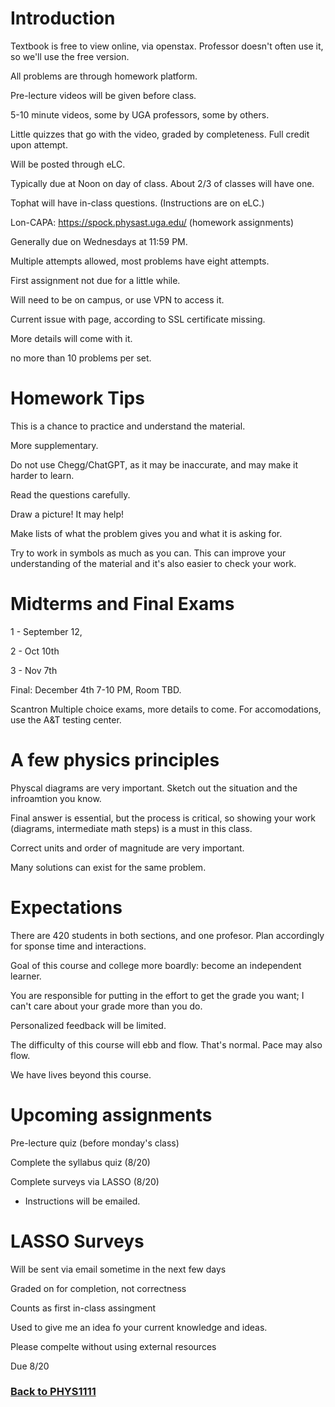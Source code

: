 # Introduction

Textbook is free to view online, via openstax. Professor doesn't often use it, so we'll use the free version.

All problems are through homework platform.

Pre-lecture videos will be given before class.

5-10 minute videos, some by UGA professors, some by others.

Little quizzes that go with the video, graded by completeness. Full credit upon attempt.

Will be posted through eLC.

Typically due at Noon on day of class. About 2/3 of classes will have one.

Tophat will have in-class questions. (Instructions are on eLC.)

Lon-CAPA: https://spock.physast.uga.edu/ (homework assignments)

Generally due on Wednesdays at 11:59 PM.

Multiple attempts allowed, most problems have eight attempts.

First assignment not due for a little while.

Will need to be on campus, or use VPN to access it.

Current issue with page, according to SSL certificate missing.

More details will come with it.

no more than 10 problems per set.

# Homework Tips
This is a chance to practice and understand the material.

More supplementary.

Do not use Chegg/ChatGPT, as it may be inaccurate, and may make it harder to learn.

Read the questions carefully.

Draw a picture! It may help!

Make lists of what the problem gives you and what it is asking for.

Try to work in symbols as much as you can. This can improve your understanding of the material and it's also easier to check your work.

# Midterms and Final Exams
1 - September 12,

2 - Oct 10th

3 - Nov 7th

Final: December 4th 7-10 PM, Room TBD.

Scantron Multiple choice exams, more details to come. For accomodations, use the A&T testing center.

# A few physics principles

Physcal diagrams are very important. Sketch out the situation and the infroamtion you know.

Final answer is essential, but the process is critical, so showing your work (diagrams, intermediate math steps) is a must in this class.

Correct units and order of magnitude are very important.

Many solutions can exist for the same problem.

# Expectations
There are 420 students in both sections, and one profesor. Plan accordingly for sponse time and interactions.

Goal of this course and college more boardly: become an independent learner.

You are responsible for putting in the effort to get the grade you want; I can't care about your grade more than you do.

Personalized feedback will be limited.

The difficulty of this course will ebb and flow. That's normal. Pace may also flow.

We have lives beyond this course.

# Upcoming assignments

Pre-lecture quiz (before monday's class)

Complete the syllabus quiz (8/20)

Complete surveys via LASSO (8/20)
 - Instructions will be emailed.

 # LASSO Surveys

 Will be sent via email sometime in the next few days

 Graded on for completion, not correctness

 Counts as first in-class assingment

 Used to give me an idea fo your current knowledge and ideas.

Please compelte without using external resources

Due 8/20


### [Back to PHYS1111](%WEBPATH%/classes/phys1111/)